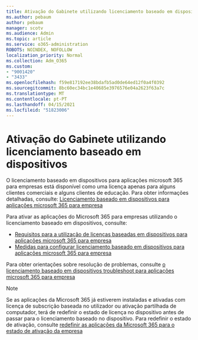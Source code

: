 ```yaml
---
title: Ativação do Gabinete utilizando licenciamento baseado em dispositivos
ms.author: pebaum
author: pebaum
manager: scotv
ms.audience: Admin
ms.topic: article
ms.service: o365-administration
ROBOTS: NOINDEX, NOFOLLOW
localization_priority: Normal
ms.collection: Adm_O365
ms.custom:
- "9001420"
- "3433"
ms.openlocfilehash: f59e817192ee38bdafb5ad0de64ed12f0a4f0392
ms.sourcegitcommit: 8bc60ec34bc1e40685e3976576e04a2623f63a7c
ms.translationtype: MT
ms.contentlocale: pt-PT
ms.lasthandoff: 04/15/2021
ms.locfileid: "51823006"
---
```

# <a name="activating-office-using-device-based-licensing"></a>Ativação do Gabinete utilizando licenciamento baseado em dispositivos

O licenciamento baseado em dispositivos para aplicações microsoft 365 para empresas está disponível como uma licença apenas para alguns clientes comerciais e alguns clientes de educação. Para obter informações detalhadas, consulte: [Licenciamento baseado em dispositivos para aplicações microsoft 365 para empresa](https://docs.microsoft.com/deployoffice/device-based-licensing)

Para ativar as aplicações do Microsoft 365 para empresas utilizando o licenciamento baseado em dispositivos, consulte:

- [Requisitos para a utilização de licenças baseadas em dispositivos para aplicações microsoft 365 para empresa](https://docs.microsoft.com/deployoffice/device-based-licensing#requirements-for-using-device-based-licensing-for-microsoft-365-apps-for-enterprise)
- [Medidas para configurar licenciamento baseado em dispositivos para aplicações microsoft 365 para empresa](https://docs.microsoft.com/deployoffice/device-based-licensing#steps-to-configure-device-based-licensing-for-microsoft-365-apps-for-enterprise)

Para obter orientações sobre resolução de problemas, consulte [o licenciamento baseado em dispositivos troubleshoot para aplicações microsoft 365 para empresa](https://docs.microsoft.com/deployoffice/device-based-licensing#troubleshoot-device-based-licensing-for-microsoft-365-apps-for-enterprise)

> [!NOTE]
> Se as aplicações da Microsoft 365 já estiverem instaladas e ativadas com licença de subscrição baseada no utilizador ou ativação partilhada de computador, terá de redefinir o estado de licença no dispositivo antes de passar para o licenciamento baseado no dispositivo. Para redefinir o estado de ativação, consulte [redefinir as aplicações da Microsoft 365 para o estado de ativação da empresa](https://docs.microsoft.com/office/troubleshoot/activation/reset-office-365-proplus-activation-state)
